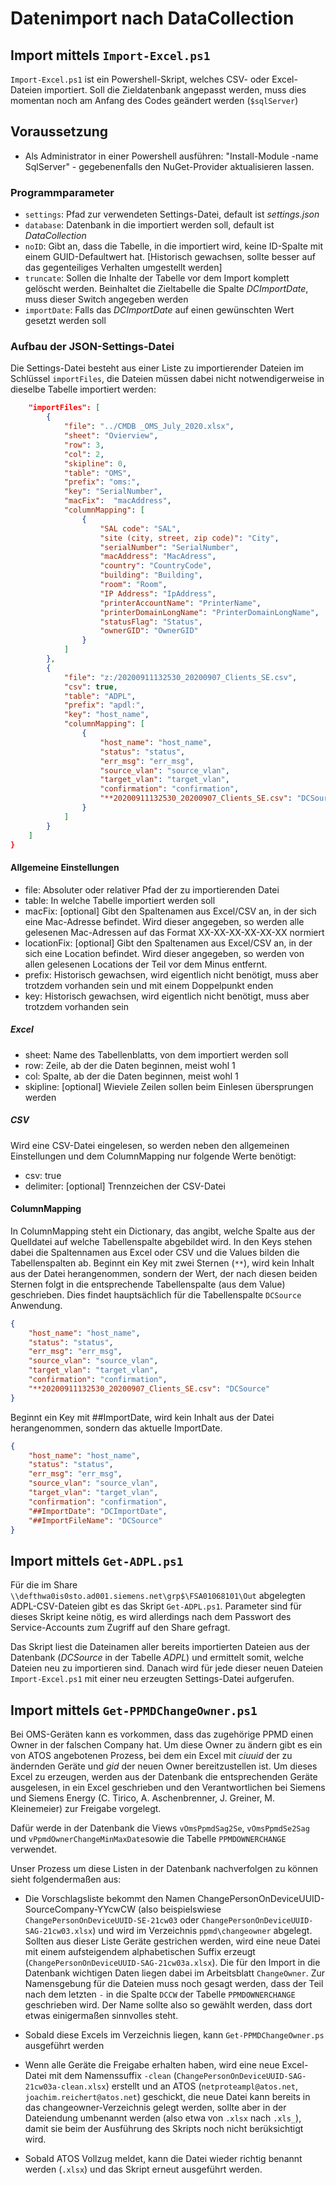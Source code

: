 # Datenimport nach DataCollection

## Import mittels `Import-Excel.ps1`

`Import-Excel.ps1` ist ein Powershell-Skript, welches CSV- oder Excel-Dateien importiert. Soll die Zieldatenbank  angepasst werden, muss dies momentan noch am Anfang des Codes geändert werden (`$sqlServer`)

## Voraussetzung

* Als Administrator in einer Powershell ausführen: "Install-Module -name SqlServer" - gegebenenfalls den NuGet-Provider aktualisieren lassen.

### Programmparameter

* `settings`: Pfad zur verwendeten Settings-Datei, default ist _settings.json_
* `database`: Datenbank in die importiert werden soll, default ist _DataCollection_
* `noID`: Gibt an, dass die Tabelle, in die importiert wird, keine ID-Spalte mit einem GUID-Defaultwert hat. [Historisch gewachsen, sollte besser auf das gegenteiliges Verhalten umgestellt werden]
* `truncate`: Sollen die Inhalte der Tabelle vor dem Import komplett gelöscht werden. Beinhaltet die Zieltabelle die Spalte _DCImportDate_, muss dieser Switch angegeben werden
* `importDate`: Falls das _DCImportDate_ auf einen gewünschten Wert gesetzt werden soll

### Aufbau der JSON-Settings-Datei

Die Settings-Datei besteht aus einer Liste zu importierender Dateien im Schlüssel `importFiles`, die Dateien müssen dabei nicht notwendigerweise in dieselbe Tabelle importiert werden:

```JSON
    "importFiles": [
        {
            "file": "../CMDB _OMS_July_2020.xlsx",
            "sheet": "Ovierview",
            "row": 3,
            "col": 2,
            "skipline": 0,
            "table": "OMS",
            "prefix": "oms:",
            "key": "SerialNumber",
            "macFix":  "macAddress",
            "columnMapping": [
                {
                    "SAL code": "SAL",
                    "site (city, street, zip code)": "City",
                    "serialNumber": "SerialNumber",
                    "macAddress": "MacAdress",
                    "country": "CountryCode",
                    "building": "Building",
                    "room": "Room",
                    "IP Address": "IpAddress",
                    "printerAccountName": "PrinterName",
                    "printerDomainLongName": "PrinterDomainLongName",
                    "statusFlag": "Status",
                    "ownerGID": "OwnerGID"
                }
            ]
        },
        {
            "file": "z:/20200911132530_20200907_Clients_SE.csv",
            "csv": true,
            "table": "ADPL",
            "prefix": "apdl:",
            "key": "host_name",
            "columnMapping": [
                {
                    "host_name": "host_name",
                    "status": "status",
                    "err_msg": "err_msg",
                    "source_vlan": "source_vlan",
                    "target_vlan": "target_vlan",
                    "confirmation": "confirmation",
                    "**20200911132530_20200907_Clients_SE.csv": "DCSource"
                }
            ]
        }
    ]
}
```

#### Allgemeine Einstellungen

* file: Absoluter oder relativer Pfad der zu importierenden Datei
* table: In welche Tabelle importiert werden soll
* macFix: [optional] Gibt den Spaltenamen aus Excel/CSV an, in der sich eine Mac-Adresse befindet. Wird dieser angegeben, so werden alle gelesenen Mac-Adressen auf das Format XX-XX-XX-XX-XX-XX normiert
* locationFix: [optional] Gibt den Spaltenamen aus Excel/CSV an, in der sich eine Location befindet. Wird dieser angegeben, so werden von allen gelesenen Locations der Teil vor dem Minus entfernt.
* prefix: Historisch gewachsen, wird eigentlich nicht benötigt, muss aber trotzdem vorhanden sein und mit einem Doppelpunkt enden
* key: Historisch gewachsen, wird eigentlich nicht benötigt, muss aber trotzdem vorhanden sein

##### Excel

* sheet: Name des Tabellenblatts, von dem importiert werden soll
* row: Zeile, ab der die Daten beginnen, meist wohl 1
* col: Spalte, ab der die Daten beginnen, meist wohl 1
* skipline: [optional] Wieviele Zeilen sollen beim Einlesen übersprungen werden

##### CSV

Wird eine CSV-Datei eingelesen, so werden neben den allgemeinen Einstellungen und dem ColumnMapping nur folgende Werte benötigt:

* csv: true
* delimiter: [optional] Trennzeichen der CSV-Datei

#### ColumnMapping

In ColumnMapping steht ein Dictionary, das angibt, welche Spalte aus der Quelldatei auf welche Tabellenspalte abgebildet wird. In den Keys stehen dabei die Spaltennamen aus Excel oder CSV und die Values bilden die Tabellenspalten ab. Beginnt ein Key mit zwei Sternen (`**`), wird kein Inhalt aus der Datei herangenommen, sondern der Wert, der nach diesen beiden Sternen folgt in die entsprechende Tabellenspalte (aus dem Value) geschrieben. Dies findet hauptsächlich für die Tabellenspalte `DCSource` Anwendung.

```JSON
{
    "host_name": "host_name",
    "status": "status",
    "err_msg": "err_msg",
    "source_vlan": "source_vlan",
    "target_vlan": "target_vlan",
    "confirmation": "confirmation",
    "**20200911132530_20200907_Clients_SE.csv": "DCSource"
}
```

Beginnt ein Key mit ##ImportDate, wird kein Inhalt aus der Datei herangenommen, sondern das aktuelle ImportDate.

```JSON
{
    "host_name": "host_name",
    "status": "status",
    "err_msg": "err_msg",
    "source_vlan": "source_vlan",
    "target_vlan": "target_vlan",
    "confirmation": "confirmation",
    "##ImportDate": "DCImportDate",
    "##ImportFileName": "DCSource"
}
```

## Import mittels `Get-ADPL.ps1`

Für die im Share `\\defthwa0is0sto.ad001.siemens.net\grp$\FSA01068101\Out` abgelegten ADPL-CSV-Dateien gibt es das Skript `Get-ADPL.ps1`. Parameter sind für dieses Skript keine nötig, es wird allerdings nach dem Passwort des Service-Accounts zum Zugriff auf den Share gefragt.

Das Skript liest die Dateinamen aller bereits importierten Dateien aus der Datenbank (_DCSource_ in der Tabelle _ADPL_) und ermittelt somit, welche Dateien neu zu importieren sind. Danach wird für jede dieser neuen Dateien `Import-Excel.ps1` mit einer neu erzeugten Settings-Datei aufgerufen.

## Import mittels `Get-PPMDChangeOwner.ps1`

Bei OMS-Geräten kann es vorkommen, dass das zugehörige PPMD einen Owner in der falschen Company hat. Um diese Owner zu ändern gibt es ein von ATOS angebotenen Prozess, bei dem ein Excel mit _ciuuid_ der zu ändernden Geräte und _gid_ der neuen Owner bereitzustellen ist. Um dieses Excel zu erzeugen, werden aus der Datenbank die entsprechenden Geräte ausgelesen, in ein Excel geschrieben und den Verantwortlichen bei Siemens und Siemens Energy (C. Tirico, A. Aschenbrenner, J. Greiner, M. Kleinemeier) zur Freigabe vorgelegt.

Dafür werde in der Datenbank die Views `vOmsPpmdSag2Se`, `vOmsPpmdSe2Sag` und `vPpmdOwnerChangeMinMaxDate`sowie die Tabelle `PPMDOWNERCHANGE` verwendet.

Unser Prozess um diese Listen in der Datenbank nachverfolgen zu können sieht folgendermaßen aus:

* Die Vorschlagsliste bekommt den Namen ChangePersonOnDeviceUUID-SourceCompany-YYcwCW (also beispielswiese `ChangePersonOnDeviceUUID-SE-21cw03` oder `ChangePersonOnDeviceUUID-SAG-21cw03.xlsx`) und wird im Verzeichnis `ppmd\changeowner` abgelegt. Sollten aus dieser Liste Geräte gestrichen werden, wird eine neue Datei mit einem aufsteigendem alphabetischen Suffix erzeugt (`ChangePersonOnDeviceUUID-SAG-21cw03a.xlsx`). Die für den Import in die Datenbank wichtigen Daten liegen dabei im Arbeitsblatt `ChangeOwner`. Zur Namensgebung für die Dateien muss noch gesagt werden, dass der Teil nach dem letzten `-` in die Spalte `DCCW` der Tabelle `PPMDOWNERCHANGE` geschrieben wird. Der Name sollte also so gewählt werden, dass dort etwas einigermaßen sinnvolles steht.

* Sobald diese Excels im Verzeichnis liegen, kann `Get-PPMDChangeOwner.ps` ausgeführt werden

* Wenn alle Geräte die Freigabe erhalten haben, wird eine neue Excel-Datei mit dem Namenssuffix `-clean` (`ChangePersonOnDeviceUUID-SAG-21cw03a-clean.xlsx`) erstellt und an ATOS (`netproteampl@atos.net`, `joachim.reichert@atos.net`) geschickt, die neue Datei kann bereits in das changeowner-Verzeichnis gelegt werden, sollte aber in der Dateiendung umbenannt werden (also etwa von `.xlsx` nach `.xls_`), damit sie beim der Ausführung des Skripts noch nicht berüksichtigt wird.

* Sobald ATOS Vollzug meldet, kann die Datei wieder richtig benannt werden (`.xlsx`) und das Skript erneut ausgeführt werden.

